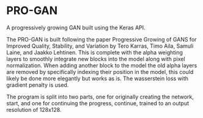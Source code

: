 # PRO-GAN
A progressively growing GAN built using the Keras API.

The PRO-GAN is built following the paper Progressive Growing of GANS for Improved Quality, Stability, and Variation by Tero Karras, Timo Aila, Samuli Laine, and Jaakko Lehtinen. This is complete with the alpha weighting layers to smoothly integrate new blocks into the model along with pixel normalization. When adding another block to the model the old alpha layers are removed by specifically indexing their position in the model, this could likely be done more elegantly but works as is. The wasserstein loss with gradient penalty is used.

The program is split into two parts, one for originally creating the network, start, and one for continuing the progress, continue, trained to  an output resolution of 128x128.
